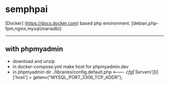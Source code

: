 # semphpai
[Docker] (https://docs.docker.com) based php environment. [debian,php-fpm,nginx,mysql(mariadb)]
***

## with phpmyadmin
* download and unzip
* in docker-compose.yml make host for phpmyadmin.dev
* in phpmyadmin dir ./libraries/config.default.php <--- $cfg['Servers'][$i]['host'] = getenv("MYSQL_PORT_3306_TCP_ADDR");